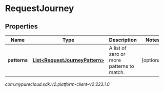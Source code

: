 # RequestJourney


## Properties

| Name | Type | Description | Notes |
| ------------ | ------------- | ------------- | ------------- |
| **patterns** | [**List&lt;RequestJourneyPattern&gt;**](RequestJourneyPattern) | A list of zero or more patterns to match. |  [optional] |




_com.mypurecloud.sdk.v2:platform-client-v2:223.1.0_
